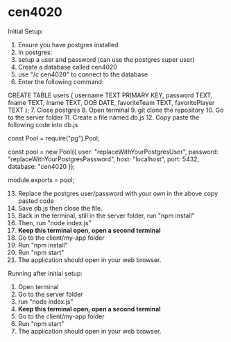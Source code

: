 # cen4020
Initial Setup:
1.  Ensure you have postgres installed.
2.  In postgres:
3.  setup a user and password (can use the postgres super user)
4.  Create a database called cen4020
5.  use "/c cen4020" to connect to the database
6.  Enter the following command:

CREATE TABLE users
(
    username TEXT PRIMARY KEY, 
    password TEXT, 
    fname TEXT, 
    lname TEXT, 
    DOB DATE, 
    favoriteTeam TEXT, 
    favoritePlayer TEXT
);
7.   Close postgres
8.  Open terminal
9.  git clone the repository
10.  Go to the server folder
11.  Create a file named db.js
12.  Copy paste the following code into db.js

const Pool = require("pg").Pool;

const pool = new Pool({
  user: "replaceWithYourPostgresUser",
  password: "replaceWithYourPostgresPassword",
  host: "localhost",
  port: 5432,
  database: "cen4020
});

module.exports = pool;

13.  Replace the postgres user/password with your own in the above copy pasted code
14.  Save db.js then close the file.
15.  Back in the terminal, still in the server folder, run "npm install"
16.  Then, run "node index.js"
17.  ****Keep this terminal open, open a second terminal****
18.  Go to the client/my-app folder
19.  Run "npm install"
20.  Run "npm start"
21.  The application should open in your web browser.

Running after initial setup:
1. Open terminal
2. Go to the server folder
3. run "node index.js"
4. ****Keep this terminal open, open a second terminal****
5. Go to the client/my-app folder
6. Run "npm start"
7. The application should open in your web browser.
